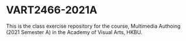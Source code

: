 # VART2466-2021A
This is the class exercise repository for the course, Multimedia Authoing (2021 Semester A) in the Academy of Visual Arts, HKBU.

